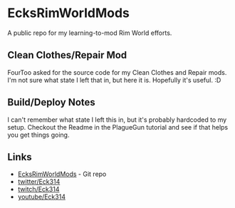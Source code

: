 ﻿# EcksRimWorldMods
A public repo for my learning-to-mod Rim World efforts.

## Clean Clothes/Repair Mod

FourToo asked for the source code for my Clean Clothes and Repair mods. I'm not sure what state I left that in, but here it is. Hopefully it's useful. :D

## Build/Deploy Notes
I can't remember what state I left this in, but it's probably hardcoded to my setup. Checkout the Readme in the PlagueGun tutorial and see if that helps you get things going.

## Links
* [EcksRimWorldMods](https://github.com/Eck/EcksRimWorldMods) - Git repo
* [twitter/Eck314](https://twitter.com/Eck314)
* [twitch/Eck314](https://twitch.tv/Eck314)
* [youtube/Eck314](https://youtube.com/c/Eck314)
